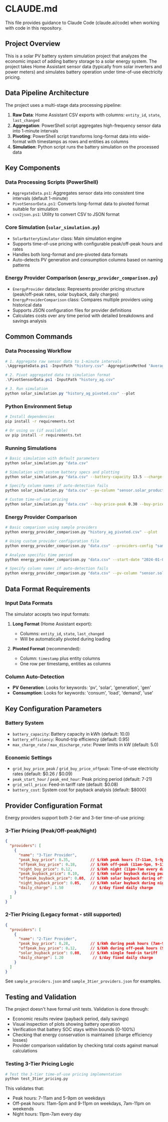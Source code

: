 # CLAUDE.md

This file provides guidance to Claude Code (claude.ai/code) when working with code in this repository.

## Project Overview

This is a solar PV battery system simulation project that analyzes the economic impact of adding battery storage to a solar energy system. The project takes Home Assistant sensor data (typically from solar inverters and power meters) and simulates battery operation under time-of-use electricity pricing.

## Data Pipeline Architecture

The project uses a multi-stage data processing pipeline:

1. **Raw Data**: Home Assistant CSV exports with columns: `entity_id`, `state`, `last_changed`
2. **Aggregation**: PowerShell script aggregates high-frequency sensor data into 1-minute intervals
3. **Pivoting**: PowerShell script transforms long-format data into wide-format with timestamps as rows and entities as columns
4. **Simulation**: Python script runs the battery simulation on the processed data

## Key Components

### Data Processing Scripts (PowerShell)
- `AggregateData.ps1`: Aggregates sensor data into consistent time intervals (default 1-minute)
- `PivotSensorData.ps1`: Converts long-format data to pivoted format suitable for simulation
- `csv2json.ps1`: Utility to convert CSV to JSON format

### Core Simulation (`solar_simulation.py`)
- `SolarBatterySimulator` class: Main simulation engine
- Supports time-of-use pricing with configurable peak/off-peak hours and rates
- Handles both long-format and pre-pivoted data formats
- Auto-detects PV generation and consumption columns based on naming patterns

### Energy Provider Comparison (`energy_provider_comparison.py`)
- `EnergyProvider` dataclass: Represents provider pricing structure (peak/off-peak rates, solar buyback, daily charges)
- `EnergyProviderComparison` class: Compares multiple providers using historical data
- Supports JSON configuration files for provider definitions
- Calculates costs over any time period with detailed breakdowns and savings analysis

## Common Commands

### Data Processing Workflow
```powershell
# 1. Aggregate raw sensor data to 1-minute intervals
.\AggregateData.ps1 -InputPath "history.csv" -AggregationMethod "Average"

# 2. Pivot aggregated data to simulation format  
.\PivotSensorData.ps1 -InputPath "history_ag.csv"

# 3. Run simulation
python solar_simulation.py "history_ag_pivoted.csv" --plot
```

### Python Environment Setup
```bash
# Install dependencies
pip install -r requirements.txt

# Or using uv (if available)
uv pip install -r requirements.txt
```

### Running Simulations
```bash
# Basic simulation with default parameters
python solar_simulation.py "data.csv"

# Simulation with custom battery specs and plotting
python solar_simulation.py "data.csv" --battery-capacity 13.5 --charge-rate 7.0 --plot

# Specify column names if auto-detection fails
python solar_simulation.py "data.csv" --pv-column "sensor.solar_production" --consumption-column "sensor.home_consumption"

# Custom time-of-use pricing
python solar_simulation.py "data.csv" --buy-price-peak 0.30 --buy-price-offpeak 0.12 --peak-start 7 --peak-end 21
```

### Energy Provider Comparison
```bash
# Basic comparison using sample providers
python energy_provider_comparison.py "history_ag_pivoted.csv" --plot

# Using custom provider configuration file
python energy_provider_comparison.py "data.csv" --providers-config "sample_3tier_providers.json" --plot

# Analyze specific time period
python energy_provider_comparison.py "data.csv" --start-date "2024-01-01" --end-date "2024-01-31" --export "results.xlsx"

# Specify column names if auto-detection fails
python energy_provider_comparison.py "data.csv" --pv-column "sensor.solar_production" --consumption-column "sensor.home_consumption"
```

## Data Format Requirements

### Input Data Formats
The simulator accepts two input formats:

1. **Long Format** (Home Assistant export):
   - Columns: `entity_id`, `state`, `last_changed`
   - Will be automatically pivoted during loading

2. **Pivoted Format** (recommended):
   - Column: `timestamp` plus entity columns
   - One row per timestamp, entities as columns

### Column Auto-Detection
- **PV Generation**: Looks for keywords: 'pv', 'solar', 'generation', 'gen'
- **Consumption**: Looks for keywords: 'consum', 'load', 'demand', 'use'

## Key Configuration Parameters

### Battery System
- `battery_capacity`: Battery capacity in kWh (default: 10.0)
- `battery_efficiency`: Round-trip efficiency (default: 0.95)
- `max_charge_rate` / `max_discharge_rate`: Power limits in kW (default: 5.0)

### Economic Settings  
- `grid_buy_price_peak` / `grid_buy_price_offpeak`: Time-of-use electricity rates (default: $0.26 / $0.09)
- `peak_start_hour` / `peak_end_hour`: Peak pricing period (default: 7-21)
- `grid_sell_price`: Feed-in tariff rate (default: $0.08)
- `battery_cost`: System cost for payback analysis (default: $8000)

## Provider Configuration Format

Energy providers support both 2-tier and 3-tier time-of-use pricing:

### 3-Tier Pricing (Peak/Off-peak/Night)
```json
{
  "providers": [
    {
      "name": "3-Tier Provider",
      "peak_buy_price": 0.35,         // $/kWh peak hours (7-11am, 5-9pm weekdays)
      "offpeak_buy_price": 0.18,      // $/kWh off-peak (11am-5pm, 9-11pm weekdays, 7am-11pm weekends)
      "night_buy_price": 0.12,        // $/kWh night (11pm-7am every day)
      "peak_buyback_price": 0.10,     // $/kWh solar buyback during peak
      "offpeak_buyback_price": 0.08,  // $/kWh solar buyback during off-peak
      "night_buyback_price": 0.05,    // $/kWh solar buyback during night
      "daily_charge": 1.50             // $/day fixed daily charge
    }
  ]
}
```

### 2-Tier Pricing (Legacy format - still supported)
```json
{
  "providers": [
    {
      "name": "2-Tier Provider",
      "peak_buy_price": 0.28,         // $/kWh during peak hours (7am-9pm every day)
      "offpeak_buy_price": 0.12,      // $/kWh during off-peak hours (9pm-7am every day)
      "solar_buyback_price": 0.08,    // $/kWh single feed-in tariff
      "daily_charge": 1.20             // $/day fixed daily charge
    }
  ]
}
```

See `sample_providers.json` and `sample_3tier_providers.json` for examples.

## Testing and Validation

The project doesn't have formal unit tests. Validation is done through:
- Economic results review (payback period, daily savings)
- Visual inspection of plots showing battery operation
- Verification that battery SOC stays within bounds (0-100%)
- Checking that energy conservation is maintained (charge efficiency losses)
- Provider comparison validation by checking total costs against manual calculations

### Testing 3-Tier Pricing Logic
```bash
# Test the 3-tier time-of-use pricing implementation
python test_3tier_pricing.py
```
This validates that:
- Peak hours: 7-11am and 5-9pm on weekdays
- Off-peak hours: 11am-5pm and 9-11pm on weekdays, 7am-11pm on weekends  
- Night hours: 11pm-7am every day